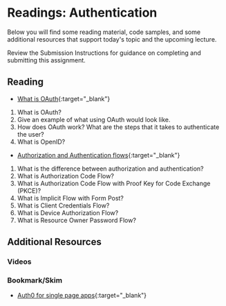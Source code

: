 # Readings: Authentication

Below you will find some reading material, code samples, and some additional resources that support today's topic and the upcoming lecture.

Review the Submission Instructions for guidance on completing and submitting this assignment.

## Reading

- [What is OAuth](https://www.csoonline.com/article/3216404/what-is-oauth-how-the-open-authorization-framework-works.html){:target="_blank"}

1. What is OAuth?
1. Give an example of what using OAuth would look like.
1. How does OAuth work? What are the steps that it takes to authenticate the user?
1. What is OpenID?

- [Authorization and Authentication flows](https://auth0.com/docs/flows){:target="_blank"}

1. What is the difference between authorization and authentication?
1. What is Authorization Code Flow?
1. What is Authorization Code Flow with Proof Key for Code Exchange (PKCE)?
1. What is Implicit Flow with Form Post?
1. What is Client Credentials Flow?
1. What is Device Authorization Flow?
1. What is Resource Owner Password Flow?

## Additional Resources


### Videos

<!-- PLACEHOLDER -->

### Bookmark/Skim

- [Auth0 for single page apps](https://auth0.com/docs/libraries/auth0-react){:target="_blank"}
